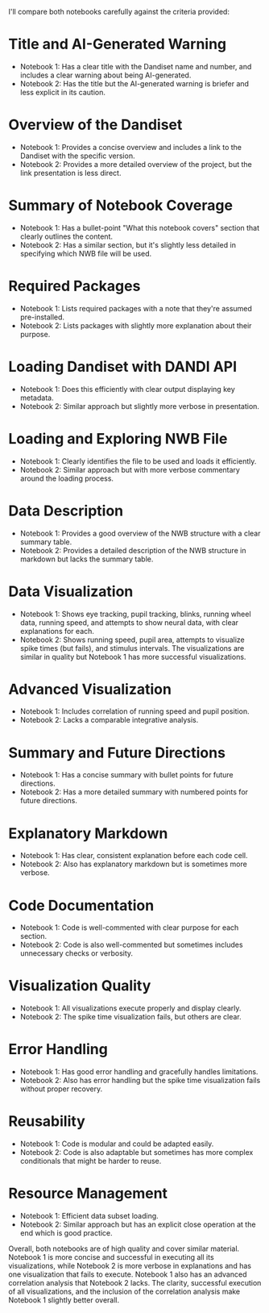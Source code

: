 I'll compare both notebooks carefully against the criteria provided:

# Title and AI-Generated Warning
- Notebook 1: Has a clear title with the Dandiset name and number, and includes a clear warning about being AI-generated.
- Notebook 2: Has the title but the AI-generated warning is briefer and less explicit in its caution.

# Overview of the Dandiset
- Notebook 1: Provides a concise overview and includes a link to the Dandiset with the specific version.
- Notebook 2: Provides a more detailed overview of the project, but the link presentation is less direct.

# Summary of Notebook Coverage
- Notebook 1: Has a bullet-point "What this notebook covers" section that clearly outlines the content.
- Notebook 2: Has a similar section, but it's slightly less detailed in specifying which NWB file will be used.

# Required Packages
- Notebook 1: Lists required packages with a note that they're assumed pre-installed.
- Notebook 2: Lists packages with slightly more explanation about their purpose.

# Loading Dandiset with DANDI API
- Notebook 1: Does this efficiently with clear output displaying key metadata.
- Notebook 2: Similar approach but slightly more verbose in presentation.

# Loading and Exploring NWB File
- Notebook 1: Clearly identifies the file to be used and loads it efficiently.
- Notebook 2: Similar approach but with more verbose commentary around the loading process.

# Data Description
- Notebook 1: Provides a good overview of the NWB structure with a clear summary table.
- Notebook 2: Provides a detailed description of the NWB structure in markdown but lacks the summary table.

# Data Visualization
- Notebook 1: Shows eye tracking, pupil tracking, blinks, running wheel data, running speed, and attempts to show neural data, with clear explanations for each.
- Notebook 2: Shows running speed, pupil area, attempts to visualize spike times (but fails), and stimulus intervals. The visualizations are similar in quality but Notebook 1 has more successful visualizations.

# Advanced Visualization
- Notebook 1: Includes correlation of running speed and pupil position.
- Notebook 2: Lacks a comparable integrative analysis.

# Summary and Future Directions
- Notebook 1: Has a concise summary with bullet points for future directions.
- Notebook 2: Has a more detailed summary with numbered points for future directions.

# Explanatory Markdown
- Notebook 1: Has clear, consistent explanation before each code cell.
- Notebook 2: Also has explanatory markdown but is sometimes more verbose.

# Code Documentation
- Notebook 1: Code is well-commented with clear purpose for each section.
- Notebook 2: Code is also well-commented but sometimes includes unnecessary checks or verbosity.

# Visualization Quality
- Notebook 1: All visualizations execute properly and display clearly.
- Notebook 2: The spike time visualization fails, but others are clear.

# Error Handling
- Notebook 1: Has good error handling and gracefully handles limitations.
- Notebook 2: Also has error handling but the spike time visualization fails without proper recovery.

# Reusability
- Notebook 1: Code is modular and could be adapted easily.
- Notebook 2: Code is also adaptable but sometimes has more complex conditionals that might be harder to reuse.

# Resource Management
- Notebook 1: Efficient data subset loading.
- Notebook 2: Similar approach but has an explicit close operation at the end which is good practice.

Overall, both notebooks are of high quality and cover similar material. Notebook 1 is more concise and successful in executing all its visualizations, while Notebook 2 is more verbose in explanations and has one visualization that fails to execute. Notebook 1 also has an advanced correlation analysis that Notebook 2 lacks. The clarity, successful execution of all visualizations, and the inclusion of the correlation analysis make Notebook 1 slightly better overall.